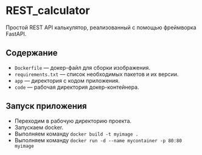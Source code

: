 # REST_calculator

Простой REST API калькулятор, реализованный с помощью фреймворка FastAPI.

## Содержание

- `Dockerfile` — докер-файл для сборки изображения.
- `requirements.txt` — список необходимых пакетов и их версии.
- `app` — директория с кодом приложения.
- `code` — рабочая директория докер-контейнера.

## Запуск приложения

- Переходим в рабочую директорию проекта.
- Запускаем docker.
- Выполняем команду `docker build -t myimage .`
- Выполняем команду `docker run -d --name mycontainer -p 80:80 myimage`

